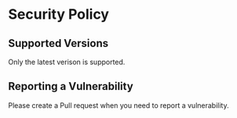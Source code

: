 # Security Policy

## Supported Versions

Only the latest verison is supported.

## Reporting a Vulnerability

Please create a Pull request when you need to report a vulnerability.

